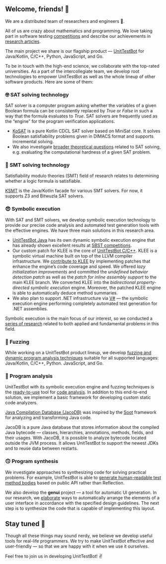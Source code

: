 ## Welcome, friends! 👋

We are a distributed team of researchers and engineers 🙋‍.

All of us are crazy about mathematics and programming. We love taking part in software testing [competitions](https://ieeexplore.ieee.org/document/9810769) and describe our achievements in [research articles](https://www.utbot.org/research).

The main project we share is our flagship product — [UnitTestBot](https://www.utbot.org/) for Java/Kotlin, C/C++, 
Python, JavaScript, and Go.

To be in touch with the high-end science, we collaborate with the top-rated universities. As a part of the intercollegiate team, we develop root technologies to empower UnitTestBot as well as the whole lineup of other software products. Here are some of them:

### 🤓 SAT solving technology

SAT solver is a computer program asking whether the variables of a given Boolean formula can be consistently 
replaced by _True_ or _False_ in such a way that the formula evaluates to _True_. SAT solvers are frequently used as the “engine” for the program verification applications.
- [KoSAT](https://github.com/UnitTestBot/kosat) is a pure Kotlin CDCL SAT solver based on MiniSat core. It solves Boolean satisfiability problems given in DIMACS format and supports incremental solving.
- We also investigate [broader theoretical questions](https://www.utbot.org/research) related to SAT solving, e.g. evaluating the computational hardness of a given SAT problem.

### 🧐 SMT solving technology

Satisfiability modulo theories (SMT) field of research relates to determining whether a logic formula is satisfiable.

[KSMT](https://github.com/UnitTestBot/ksmt) is the Java/Kotlin facade for various SMT solvers. For now, it supports 
Z3 and Bitwuzla SAT solvers.

### 😎 Symbolic execution

With SAT and SMT solvers, we develop symbolic execution technology to provide our precise code analysis and 
automated test generation tools with the effective engines. We have three main solutions in this research area.

- [UnitTestBot Java](https://github.com/UnitTestBot/UTBotJava) has its own dynamic symbolic execution engine that has already shown excellent results at [SBST competitions](https://ieeexplore.ieee.org/document/9810769).
- Our custom patch for KLEE is the core of [UnitTestBot C/C++](https://github.com/UnitTestBot/UTBotCpp). KLEE is a symbolic virtual machine built on top of the LLVM compiler infrastructure. 
We [contribute to KLEE](https://github.com/UnitTestBot/klee) by implementing patches that enhance the engine’s code 
  coverage and speed. We offered _lazy initialization improvements_ and committed the _undefined behavior detection patch_ as well as the _patch for inline assembly support_ to the main KLEE branch.
We converted KLEE into the _bidirectional property-directed symbolic execution_ engine. Moreover, the patched KLEE engine is able to automatically deduce method summaries.
- We also plan to support .NET infrastructure via [V#](https://github.com/VSharp-team/VSharp) — the symbolic execution engine performing completely automated test generation for .NET assemblies.

Symbolic execution is the main focus of our interest, so we conducted a [series of research](https://www.utbot.org/research) related to both applied and fundamental problems in this field.

### 🤪 Fuzzing

While working on a UnitTestBot product lineup, we develop [fuzzing and dynamic program analysis techniques](https://github.com/UnitTestBot/UTBotJava/tree/pelevin/UnitTestBot_Family_Fuzzer_Platform/utbot-fuzzers) suitable for all supported languages: Java/Kotlin, C/C++, Python. JavaScript, and Go.


### 🙂 Program analysis
UnitTestBot with its symbolic execution engine and fuzzing techniques is the [ready-to-use](https://github.com/UnitTestBot/UTBotJava/wiki/Static-code-analysis-with-UTBotJava-action) tool for [code analysis](https://github.com/UnitTestBot/UTBotCpp/wiki/CodeAnalyzer).  In addition to this end-to-end solution, we implement a basic framework for developing custom static code analyzers.

[Java Compilation Database (JacoDB)](https://github.com/UnitTestBot/jacodb) was inspired by the [Soot](https://github.com/soot-oss/soot) framework for analyzing and transforming Java code.

JacoDB is a pure Java database that stores information about the compiled Java bytecode — classes, hierarchies, 
annotations, methods, fields, and their usages. With JacoDB, it is possible to analyze bytecode located outside the 
JVM process. It allows UnitTestBot to support the newest JDKs and to reuse data between restarts.

### 🙃 Program synthesis

We investigate approaches to synthesizing code for solving practical problems.
For example, UnitTestBot is able to [generate human-readable test method bodies](https://github.com/UnitTestBot/UTBotJava/pull/1030) based on public API rather than Reflection.

We also develop the **genui** project — a tool for automatic UI generation. In 
our research, we [elaborate](https://icfp22.sigplan.org/details/minikanren-2022-papers/3/On-a-Declarative-Guideline-Directed-UI-Layout-Synthesis) ways to automatically 
arrange the elements of a user interface in accordance with the specified design guidelines. The next step is to 
synthesize the code that is capable of implementing this layout.

## Stay tuned 🧙

Though all these things may sound nerdy, we believe we develop useful tools for real-life programmers. We try to 
make UnitTestBot effective and user-friendly — so that we are happy with it when we use it ourselves.

Feel free to join us in developing UnitTestBot! ✌
